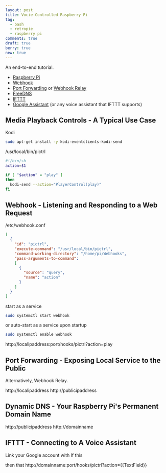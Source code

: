 ```yaml
---
layout: post
title: Vocie-Controlled Raspberry Pi
tag:
  - bash
  - retropie
  - raspberry pi
comments: true
draft: true
berry: true
new: true
---
```


An end-to-end tutorial.

* [Raspberry Pi](https://www.raspberrypi.org/)
* [Webhook](https://github.com/adnanh/webhook)
* [Port Forwarding](https://en.wikipedia.org/wiki/Port_forwarding) or [Webhook Relay](https://webhookrelay.com/)
* [FreeDNS](https://freedns.afraid.org/dynamic/)
* [IFTTT](https://ifttt.com/)
* [Google Assistant](https://assistant.google.com/) (or any voice assistant that IFTTT supports)

## Media Playback Controls  - A Typical Use Case
Kodi 

```bash
sudo apt-get install -y kodi-eventclients-kodi-send
```

/usr/local/bin/pictrl
```sh
#!/bin/sh
action=$1

if [ "$action" = "play" ]
then
  kodi-send --action="PlayerControl(play)"
fi
```

## Webhook - Listening and Responding to a Web Request

/etc/webhook.conf
```json
[
  {
    "id": "pictrl",
    "execute-command": "/usr/local/bin/pictrl",
    "command-working-directory": "/home/pi/Webhooks",
    "pass-arguments-to-command":
    [
      {
        "source": "query",
        "name": "action"
      }
    ]
  }
]
````

start as a service
```bash
sudo systemctl start webhook
```

or auto-start as a service upon startup
```bash
sudo systemctl enable webhook
```

http://localipaddress:port/hooks/pictrl?action=play

## Port Forwarding - Exposing Local Service to the Public

Alternatively, Webhook Relay.

http://localipaddress
http://publicipaddress

## Dynamic DNS - Your Raspberry Pi's Permanent Domain Name

http://publicipaddress
http://domainname

## IFTTT - Connecting to A Voice Assistant

Link your Google account with
If this

then that
http://domainname:port/hooks/pictrl?action={{TextField}}
